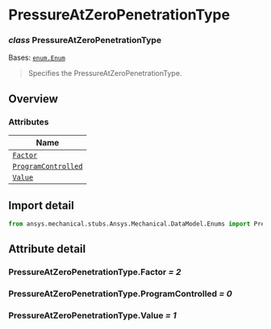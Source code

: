 # PressureAtZeroPenetrationType

<a id="PressureAtZeroPenetrationType"></a>

### *class* PressureAtZeroPenetrationType

Bases: [`enum.Enum`](https://docs.python.org/3/library/enum.html#enum.Enum)

> Specifies the PressureAtZeroPenetrationType.

> <!-- !! processed by numpydoc !! -->

<a id="overview"></a>

## Overview

### Attributes

| Name |
| ------------------------------------------------------------------------- |
| [`Factor`](#PressureAtZeroPenetrationType.Factor) |
| [`ProgramControlled`](#PressureAtZeroPenetrationType.ProgramControlled) |
| [`Value`](#PressureAtZeroPenetrationType.Value) |

<a id="import-detail"></a>

## Import detail

```python
from ansys.mechanical.stubs.Ansys.Mechanical.DataModel.Enums import PressureAtZeroPenetrationType
```

<a id="attribute-detail"></a>

## Attribute detail

<a id="PressureAtZeroPenetrationType.Factor"></a>

### PressureAtZeroPenetrationType.Factor *= 2*

<a id="PressureAtZeroPenetrationType.ProgramControlled"></a>

### PressureAtZeroPenetrationType.ProgramControlled *= 0*

<a id="PressureAtZeroPenetrationType.Value"></a>

### PressureAtZeroPenetrationType.Value *= 1*
